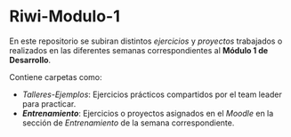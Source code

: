 # Riwi-Modulo-1

En este repositorio se subiran distintos *ejercicios* y *proyectos* trabajados o realizados en las diferentes semanas correspondientes al **Módulo 1 de Desarrollo**. 

Contiene carpetas como:
 - *Talleres-Ejemplos*: Ejercicios prácticos compartidos por el team leader para practicar.
 - ***Entrenamiento***: Ejercicios o proyectos asignados en el *Moodle* en la sección de *Entrenamiento* de la semana correspondiente. 
